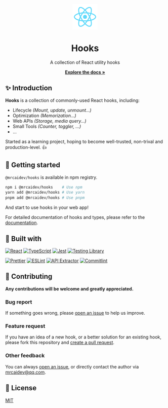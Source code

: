 <div align="center">
  <a href="#">
    <img src="public/reactjs.svg" alt="Logo" width="80" height="80">
  </a>
  <h1>Hooks</h1>

  <p>A collection of React utility hooks</p>
  <p>
    <strong><a href="https://mrcaidev.github.io/hooks">Explore the docs »</a></strong>
  </p>
</div>

## ✨ Introduction

**Hooks** is a collection of commonly-used React hooks, including:

- Lifecycle _(Mount, update, unmount...)_
- Optimization _(Memorization...)_
- Web APIs _(Storage, media query...)_
- Small Tools _(Counter, toggler, ...)_
- ...

Started as a learning project, hoping to become well-trusted, non-trival and production-level. 👍

## 🚀 Getting started

`@mrcaidev/hooks` is available in npm registry.

```bash
npm i @mrcaidev/hooks    # Use npm
yarn add @mrcaidev/hooks # Use yarn
pnpm add @mrcaidev/hooks # Use pnpm
```

And start to use hooks in your web app!

For detailed documentation of hooks and types, please refer to the [documentation](https://mrcaidev.github.io/hooks).

## 🧰 Built with

[![React](https://shields.io/badge/react-20232a?style=for-the-badge&logo=react)](https://reactjs.org)
[![TypeScript](https://shields.io/badge/typescript-fff?style=for-the-badge&logo=typescript)](https://www.typescriptlang.org/)
[![Jest](https://shields.io/badge/Jest-df162b?style=for-the-badge&logo=jest)](https://jestjs.io/)
[![Testing Library](https://shields.io/badge/testing%20library-1c1e21?style=for-the-badge&logo=testinglibrary)](https://testing-library.com/)

[![Prettier](https://shields.io/badge/prettier-24292e?style=for-the-badge&logo=prettier)](https://prettier.io/)
[![ESLint](https://shields.io/badge/eslint-4b32c3?style=for-the-badge&logo=eslint)](https://eslint.org/)
[![API Extractor](https://shields.io/badge/api%20extractor-1d6cc0?style=for-the-badge&logo=microsoft)](https://api-extractor.com/)
[![Commitlint](https://shields.io/badge/commitlint-121212?style=for-the-badge&logo=commitlint)](https://commitlint.js.org/#/)

## 🤝 Contributing

**Any contributions will be welcome and greatly appreciated.**

### Bug report

If something goes wrong, please [open an issue](https://github.com/mrcaidev/hooks/issues) to help us improve.

### Feature request

If you have an idea of a new hook, or a better solution for an existing hook, please fork this repository and [create a pull request](https://github.com/mrcaidev/hooks/pulls).

### Other feedback

You can always [open an issue](https://github.com/mrcaidev/hooks/issues), or directly contact the author via [mrcaidev@qq.com](mailto:mrcaidev@qq.com).

## 📜 License

[MIT](LICENSE)
